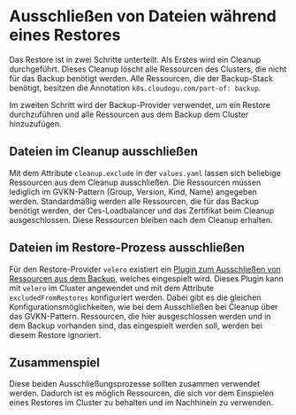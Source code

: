 # Ausschließen von Dateien während eines Restores

Das Restore ist in zwei Schritte unterteilt. Als Erstes wird ein Cleanup durchgeführt. Dieses Cleanup löscht alle 
Ressourcen des Clusters, die nicht für das Backup benötigt werden. Alle Ressourcen, die der Backup-Stack benötigt, 
besitzen die Annotation `k8s.cloudogu.com/part-of: backup`. 

Im zweiten Schritt wird der Backup-Provider verwendet, um ein Restore durchzuführen und alle Ressourcen aus dem 
Backup dem Cluster hinzuzufügen.

## Dateien im Cleanup ausschließen

Mit dem Attribute `cleanup.exclude` in der `values.yaml` lassen sich beliebige Ressourcen aus dem Cleanup ausschließen.
Die Ressourcen müssen lediglich im GVKN-Pattern (Group, Version, Kind, Name) angegeben werden. Standardmäßig werden 
alle Ressourcen, die für das Backup benötigt werden, der Ces-Loadbalancer und das Zertifikat beim Cleanup 
ausgeschlossen. Diese Ressourcen bleiben nach dem Cleanup erhalten.

## Dateien im Restore-Prozess ausschließen

Für den Restore-Provider `velero` existiert ein 
[Plugin zum Ausschließen von Ressourcen aus dem Backup](https://github.com/cloudogu/velero-plugin-for-restore-exclude/),
welches eingespielt wird. Dieses Plugin kann mit `velero` im Cluster angewendet und mit dem Attribute 
`excludedFromRestores` konfiguriert werden. Dabei gibt es die gleichen Konfigurationsmöglichkeiten, wie bei dem 
Ausschließen bei Cleanup über das GVKN-Pattern. Ressourcen, die hier ausgeschlossen werden und in dem Backup 
vorhanden sind, das eingespielt werden soll, werden bei diesem Restore ignoriert.

## Zusammenspiel

Diese beiden Ausschließungsprozesse sollten zusammen verwendet werden. Dadurch ist es möglich Ressourcen, die sich 
vor dem Einspielen eines Restores im Cluster zu behalten und im Nachhinein zu verwenden.